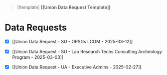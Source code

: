 > [!template]
> **[[Union Data Request Template]]**

# Data Requests
- [x] [[Union Data Request - SU - OPSGs LCOM - 2025-03-12]]
- [x] [[Union Data Request - SU - Lab Research Techs Consulting Archeology Program - 2025-03-03]]
- [x] [[Union Data Request - UA - Executive Admins - 2025-02-27]]

